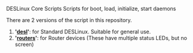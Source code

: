 DESLinux Core Scripts
Scripts for boot, load, initialize, start daemons

There are 2 versions of the script in this repository.


1. **'[desl](https://github.com/des-linux/deslScripts/tree/desl)'**: for Standard DESLinux. Suitable for general use.
2. **'[routers](https://github.com/des-linux/deslScripts/tree/routers)'**: for Router devices (These have multiple status LEDs, but no screen)

